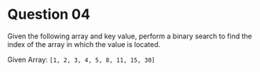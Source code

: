 # Question 04

Given the following array and key value, perform a binary search to find the index of the array in which the value is located.

Given Array: `[1, 2, 3, 4, 5, 8, 11, 15, 30]`
